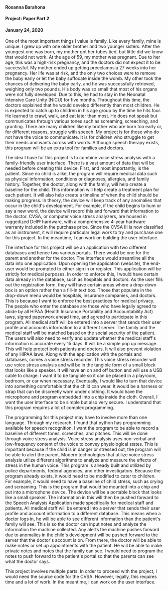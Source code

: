 #### Roxanna Barahona
#### Project: Paper Part 2
#### January 24, 2020



One of the most important things I value is family. Like every family, mine is unique. I grew up with one older brother and two younger sisters. After the youngest one was born, my mother got her tubes tied, but little did we know that would not work. At the age of 59, my mother was pregnant. Due to her age, this was a high-risk pregnancy, and the doctors did not expect it to be successful. My mother ended up getting preeclampsia 27 weeks into her pregnancy. Her life was at risk, and the only two choices were to remove the baby early or let the baby suffocate inside the womb. My other took the chances of delivering the baby early, and he was successfully retrieved, weighing only two pounds. His body was so small that most of his organs were not fully developed. Due to this, he had to stay in the Neonatal Intensive Care Unity (NICU) for five months.
Throughout this time, the doctors explained that he would develop differently than most children. He is expected to catch up to children in his age group by the time he hits four. He learned to crawl, walk, and eat later than most. He does not speak but communicates through various tones such as screaming, screeching, and grunting. There are many children like my brother who are born too early or, for different reasons, struggle with speech. My project is for those who do not have the voice to communicate. It is for children who struggle to get their needs and wants across with words. Although speech therapy exists, this program will be an extra tool for families and doctors.


The idea I have for this project is to combine voice stress analysis with a family-friendly user interface. There is a vast amount of data that will be needed before creating this device. First, and most importantly, is the patient. Since no child is alike, the program will require medical data such as physical information, conditions or diagnoses, allergies, and family history. Together, the doctor, along with the family, will help create a baseline for the child. This information will help create a treatment plan for each patient. It will also help create a timeline of when the child should be making progress. In theory, the device will keep track of any anomalies that occur in the child's development. For example, if the child begins to hum or say a new word, the device will record this and forward that information to the doctor. CVSA, or computer voice stress analyzers, are housed in ruggedized Dell® hardware, with a comprehensive 4-year hardware warranty included in the purchase price. Since the CVSA III is now classified as an instrument, it will require particular legal work to try and purchase one for this project. In the meantime, I can work on building the user interface.

The interface for this project will be an application with two different databases and hence two various portals. There would be one for the parent and another for the doctor. The interface would streamline all the data into one application. Upon opening the application (website), the end-user would be prompted to either sign in or register. This application will be strictly for medical purposes. In order to enforce this, I would have certain data already in the database, such as hospitals and doctors. As the user fills out the registration form, they will have certain areas where a drop-down box is an option rather than a fill-in text box. Those that populate in the drop-down menu would be hospitals, insurance companies, and doctors. This is because I want to enforce the best practices for medical privacy. The people who enter the database are those who have legally agreed to abide by all HIPAA (Health Insurance Portability and Accountability Act) laws, signed paperwork ahead time, and agreed to participate in this program. All medical staff will be entered into a server that sends their user profile and accounts information to a different server. The family and the medical staff will be matched based on the social security of the patient. The users will also need to verify and update whether the medical staff's information is accurate every 15 days. It will be a simple pop up message. This will help protect both patients and doctors. It will also prevent violation of any HIPAA laws. Along with the application with the portals and databases, comes a voice stress recorder. This voice stress recorder will use voice stress analysis and will be in the tangible form of a small block that looks like a speaker. It will have an on and off button and will use a USB cable to charge. I want it to be tangible so it can be placed in a playroom, bedroom, or car when necessary. Eventually, I would like to turn that device into something comfortable that the child can wear. It would be a harness or strap that can be discreetly worn under clothing. It would have the microphone and program embedded into a chip inside the cloth. Overall, I want the user interface to be simple but also very secure. I understand that this program requires a lot of complex programming.

The programming for this project may have to involve more than one language. Through my research, I found that python has programming available for speech recognition. I want the program to be able to record a baseline of different tones, screeches, and pitches. This will be done through voice stress analysis. Voice stress analysis uses non-verbal and low-frequency content of the voice to convey physiological states. This is important because if the child is in danger or stressed out, the program will be able to alert the parent. Modern technologies that utilize voice stress analysis utilize different algorithms to analyze and measure the effects of stress in the human voice. This program is already built and utilized by police departments, federal agencies, and other investigators. Because the program already exists, it would need to be modified to cater to children. For example, it would need to have a baseline of child stress, such as crying and screaming. This is the program that would be mounted into a chip and put into a microphone device. The device will be a portable block that looks like a small speaker. The information in this will then be pushed forward to the Speech Analysis Application made specifically for medical staff and patients. All medical staff will be entered into a server that sends their user profile and account information to a different database. This means when a doctor logs in, he will be able to see different information than the patient's family will see. This is so the doctor can input notes and analyze the information the machine collected. Any alerts the machine pushes forward due to anomalies in the child's development will be pushed forward to the server that the doctor's account is on. From there, the doctor will be able to make notes or set up appointments with the patient. He will be able to make private notes and notes that the family can see. I would need to program the notes to push forward to the patient's portal so that the parents can see what the doctor says.

This project involves multiple parts. In order to proceed with the project, I would need the source code for the CVSA. However, legally, this requires time and a lot of work. In the meantime, I can work on the user interface.
